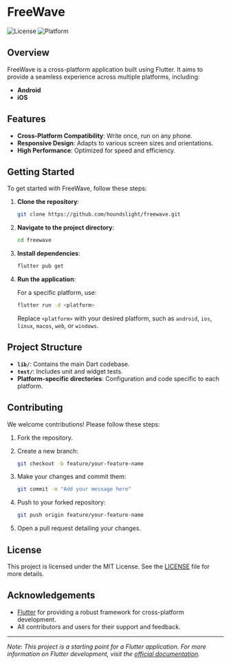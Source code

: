 # FreeWave

![License](https://img.shields.io/badge/license-MIT-blue.svg)
![Platform](https://img.shields.io/badge/platform-Flutter-blue.svg)

## Overview

FreeWave is a cross-platform application built using Flutter. It aims to provide a seamless experience across multiple platforms, including:

- **Android**
- **iOS**

## Features

- **Cross-Platform Compatibility**: Write once, run on any phone.
- **Responsive Design**: Adapts to various screen sizes and orientations.
- **High Performance**: Optimized for speed and efficiency.

## Getting Started

To get started with FreeWave, follow these steps:

1. **Clone the repository**:

    ```bash
    git clone https://github.com/houndslight/freewave.git
    ```

2. **Navigate to the project directory**:

    ```bash
    cd freewave
    ```

3. **Install dependencies**:

    ```bash
    flutter pub get
    ```

4. **Run the application**:

    For a specific platform, use:

    ```bash
    flutter run -d <platform>
    ```

    Replace `<platform>` with your desired platform, such as `android`, `ios`, `linux`, `macos`, `web`, or `windows`.

## Project Structure

- **`lib/`**: Contains the main Dart codebase.
- **`test/`**: Includes unit and widget tests.
- **Platform-specific directories**: Configuration and code specific to each platform.

## Contributing

We welcome contributions! Please follow these steps:

1. Fork the repository.
2. Create a new branch:

    ```bash
    git checkout -b feature/your-feature-name
    ```

3. Make your changes and commit them:

    ```bash
    git commit -m "Add your message here"
    ```

4. Push to your forked repository:

    ```bash
    git push origin feature/your-feature-name
    ```

5. Open a pull request detailing your changes.

## License

This project is licensed under the MIT License. See the [LICENSE](LICENSE) file for more details.

## Acknowledgements

- [Flutter](https://flutter.dev/) for providing a robust framework for cross-platform development.
- All contributors and users for their support and feedback.

---

*Note: This project is a starting point for a Flutter application. For more information on Flutter development, visit the [official documentation](https://docs.flutter.dev/).*
